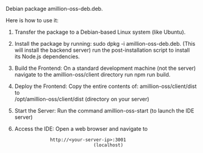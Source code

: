 Debian package amillion-oss-deb.deb.

  Here is how to use it:

   1. Transfer the package to a Debian-based Linux system (like Ubuntu).
   
   2. Install the package by running: 
           sudo dpkg -i amillion-oss-deb.deb.
        (This will install the backend server)
       run the post-installation script to install its Node.js
       dependencies.
  
  
   3. Build the Frontend: 
       On a standard development machine (not the server) 
           navigate to the amillion-oss/client directory
           run npm
           run build.
   
   
   4. Deploy the Frontend: 
                  Copy the entire contents of:
                  amillion-oss/client/dist 
                               to   
               /opt/amillion-oss/client/dist 
                (directory on your server)
               
                       
   5. Start the Server: Run the command 
                 amillion-oss-start 
               (to launch the  IDE server)
                  
                  
   6. Access the IDE:
                Open a web browser and navigate to
                
                       http://<your-server-ip>:3001
                                       (localhost)
